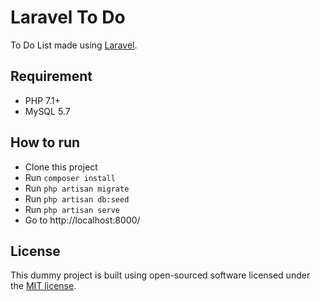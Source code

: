 # Laravel To Do
To Do List made using [Laravel](http://laravel.com/docs).

## Requirement
- PHP 7.1+
- MySQL 5.7

## How to run
- Clone this project
- Run `composer install`
- Run `php artisan migrate`
- Run `php artisan db:seed`
- Run `php artisan serve`
- Go to http://localhost:8000/

## License
This dummy project is built using open-sourced software licensed under the [MIT license](http://opensource.org/licenses/MIT).
